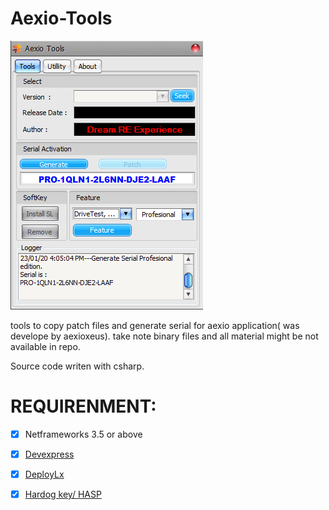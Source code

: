 # Aexio-Tools

![Screenshot](https://github.com/adhitya1978/Aexio-Tools/blob/master/screenshot.png)

tools to copy patch files and generate serial for aexio application( was develope by aexioxeus). take note binary files and all material might be not available in repo.

Source code writen with csharp.

# **REQUIRENMENT:**


- [x] Netframeworks 3.5 or above

- [x] [Devexpress](https://www.devexpress.com)

- [x] [DeployLx](https://marketplace.visualstudio.com/items?itemName=XHEOINC.DeployLXLicensing)

- [x] [Hardog key/ HASP](https://alladin.com)

